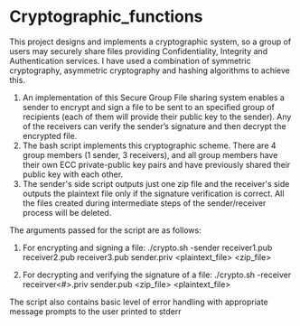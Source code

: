 # Cryptographic_functions
This project designs and implements a cryptographic system, so a group of users may securely share files providing Confidentiality, Integrity and Authentication services. I have used a combination of symmetric cryptography, asymmetric cryptography and hashing algorithms to achieve this. 

1.	An implementation of this Secure Group File sharing system enables a sender to encrypt and sign a file to be sent to an specified group of recipients (each of them will provide their public key to the sender). Any of the receivers can  verify the sender’s signature and then decrypt the encrypted file. 
2.	The bash script implements this cryptographic scheme. There are 4 group members (1 sender, 3 receivers), and all group members have their own ECC  private-public key pairs and have previously shared their public key with each other.  
3.	The sender's side script outputs just one zip file  and the receiver's side outputs the plaintext file only if the signature verification is correct. All the files created during intermediate steps of the sender/receiver process will be deleted. 

The arguments passed for the script are as follows:
1.	For encrypting and signing a file:
	./crypto.sh -sender receiver1.pub receiver2.pub receiver3.pub sender.priv <plaintext_file> <zip_file>

2.	For decrypting and verifying the signature of a file:
	./crypto.sh -receiver receirver<#>.priv sender.pub <zip_file> <plaintext_file>

The script also contains basic level of error handling with appropriate message prompts to the user printed to stderr

